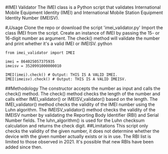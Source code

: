 #IMEI Validator
The IMEI class is a Python script that validates International Mobile Equipment Identity (IMEI) and International Mobile Station Equipment Identity Number (IMEISV).

#٫Usage
Clone the repo or download the script 'imei_validator.py'
Import the class IMEI from the script.
Create an instance of IMEI by passing the 15- or 16-digit number as argument.
The check() method will validate the number and print whether it's a valid IMEI or IMEISV.
python
```
from imei_validator import IMEI

imei = 864025057375935
imeisv = 3520991000000010

IMEI(imei).check() # Output: THIS IS A VALID IMEI.
IMEI(imeisv).check() # Output: THIS IS A VALID IMEISV.
```
##Methodology
The constructor accepts the number as input and calls the check() method.
The check() method checks the length of the number and calls either IMEI_validator() or IMEISV_validator() based on the length.
The IMEI_validator() method checks the validity of the IMEI number using the Luhn algorithm.
The IMEISV_validator() method checks the validity of the IMEISV number by validating the Reporting Body Identifier (RBI) and Serial Number fields.
The luhn_algorithm() is used for the Luhn checksum calculation and returns the check digit.
##Limitations
This script only checks the validity of the given number, it does not determine whether the device with the given number actually exists or is in use.
The RBI list is limited to those observed in 2021. It's possible that new RBIs have been added since then.
